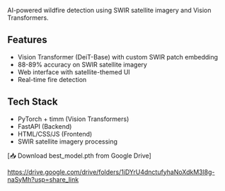 AI-powered wildfire detection using SWIR satellite imagery and Vision Transformers.

## Features
- Vision Transformer (DeiT-Base) with custom SWIR patch embedding
- 88-89% accuracy on SWIR satellite imagery
- Web interface with satellite-themed UI
- Real-time fire detection

## Tech Stack
- PyTorch + timm (Vision Transformers)
- FastAPI (Backend)
- HTML/CSS/JS (Frontend)
- SWIR satellite imagery processing


[📥 Download best_model.pth from Google Drive]

https://drive.google.com/drive/folders/1iDYrU4dnctufyhaNoXdkM3l8g-naSyMh?usp=share_link
